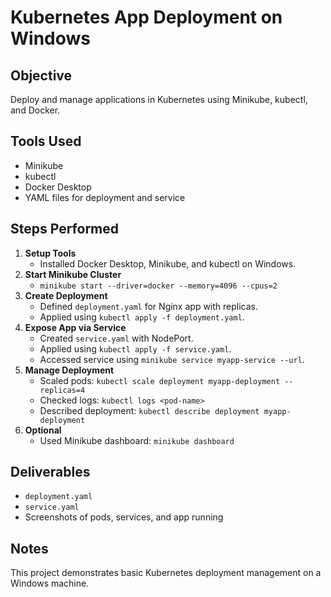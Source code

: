 # Kubernetes App Deployment on Windows

## Objective
Deploy and manage applications in Kubernetes using Minikube, kubectl, and Docker.

## Tools Used
- Minikube
- kubectl
- Docker Desktop
- YAML files for deployment and service

## Steps Performed
1. **Setup Tools**
   - Installed Docker Desktop, Minikube, and kubectl on Windows.
2. **Start Minikube Cluster**
   - `minikube start --driver=docker --memory=4096 --cpus=2`
3. **Create Deployment**
   - Defined `deployment.yaml` for Nginx app with replicas.
   - Applied using `kubectl apply -f deployment.yaml`.
4. **Expose App via Service**
   - Created `service.yaml` with NodePort.
   - Applied using `kubectl apply -f service.yaml`.
   - Accessed service using `minikube service myapp-service --url`.
5. **Manage Deployment**
   - Scaled pods: `kubectl scale deployment myapp-deployment --replicas=4`
   - Checked logs: `kubectl logs <pod-name>`
   - Described deployment: `kubectl describe deployment myapp-deployment`
6. **Optional**
   - Used Minikube dashboard: `minikube dashboard`

## Deliverables
- `deployment.yaml`
- `service.yaml`
- Screenshots of pods, services, and app running

## Notes
This project demonstrates basic Kubernetes deployment management on a Windows machine.
